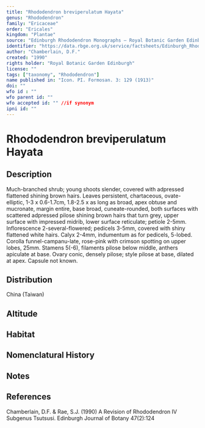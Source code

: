 ```yaml
---
title: "Rhododendron breviperulatum Hayata"
genus: "Rhododendron"
family: "Ericaceae"
order: "Ericales"
kingdom: "Plantae"
source: "Edinburgh Rhododendron Monographs – Royal Botanic Garden Edinburgh"
identifier: "https://data.rbge.org.uk/service/factsheets/Edinburgh_Rhododendron_Monographs.xhtml"
author: "Chamberlain, D.F."
created: "1990"
rights holder: "Royal Botanic Garden Edinburgh"
license: ""
tags: ["taxonomy", "Rhododendron"]
name published in: "Icon. PI. Formosan. 3: 129 (1913)"
doi: ""
wfo id : ""
wfo parent id: ""
wfo accepted id: "" //if synonym                      
ipni id: ""
---
```


                       

# Rhododendron breviperulatum Hayata

## Description
Much-branched shrub; young shoots slender, covered with adpressed flattened shining brown hairs. Leaves persistent, chartaceous, ovate-elliptic, 1-3 x 0.6-1.7cm, 1.8-2.5 x as long as broad, apex obtuse and mucronate, margin entire, base broad, cuneate-rounded, both surfaces with scattered adpressed pilose shining brown hairs that turn grey, upper surface with impressed midrib, lower surface reticulate; petiole 2-5mm. Inflorescence 2-several-flowered; pedicels 3-5mm, covered with shiny flattened white hairs. Calyx 2-4mm, indumentum as for pedicels, 5-lobed. Corolla funnel-campanu-late, rose-pink with crimson spotting on upper lobes, 25mm. Stamens 5(-6), filaments pilose below middle, anthers apiculate at base. Ovary conic, densely pilose; style pilose at base, dilated at apex. Capsule not known.

## Distribution
China (Taiwan)

## Altitude


## Habitat


## Nomenclatural History

                       
## Notes


## References

Chamberlain, D.F. & Rae, S.J. (1990) A Revision of Rhododendron IV Subgenus Tsutsusi. Edinburgh Journal of Botany 47(2):124
